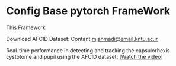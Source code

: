 # Config Base pytorch FrameWork

This Framework  

Download AFCID Dataset:
Contant mjahmadi@email.kntu.ac.ir

Real-time performance in detecting and tracking the capsulorhexis cystotome and pupil using the AFCID dataset:
[[Watch the video]](https://youtu.be/L6AiMw0MMPo)
